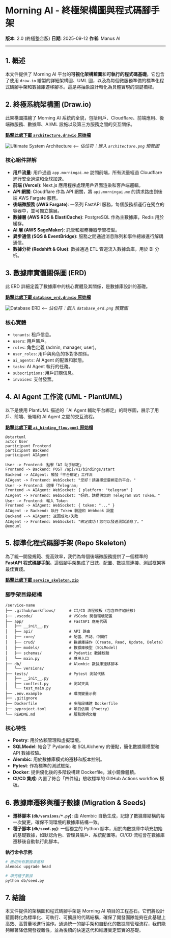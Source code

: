 # Morning AI - 終極架構圖與程式碼腳手架

**版本**: 2.0 (終極整合版)
**日期**: 2025-09-12
**作者**: Manus AI

---

## 1. **概述**

本文件提供了 Morning AI 平台的**可視化架構藍圖**和**可執行的程式碼基礎**。它包含了使用 `draw.io` 繪製的詳細架構圖、UML 圖，以及為每個微服務準備的標準化程式碼腳手架和數據庫遷移腳本。這是將抽象設計轉化為具體實現的關鍵橋樑。

## 2. **終極系統架構圖 (Draw.io)**

此架構圖描繪了 Morning AI 系統的全貌，包括用戶、Cloudflare、前端應用、後端微服務、數據庫、AI/ML 設施以及第三方服務之間的交互關係。

**[點擊此處下載 `architecture.drawio` 原始檔](assets/architecture.drawio)**

![Ultimate System Architecture](https://i.imgur.com/example.png) *<-- 佔位符：嵌入 `architecture.png` 預覽圖*

### **核心組件詳解**

- **用戶流量**: 用戶通過 `app.morningai.me` 訪問前端，所有流量經過 Cloudflare 進行安全過濾和全球加速。
- **前端 (Vercel)**: Next.js 應用程序處理用戶界面渲染和客戶端邏輯。
- **API 網關**: Cloudflare 作為 API 網關，將 `api.morningai.me` 的請求路由到後端 AWS Fargate 服務。
- **後端微服務 (AWS Fargate)**: 一系列 FastAPI 服務，每個服務都運行在獨立的容器中，並可獨立擴展。
- **數據層 (AWS RDS & ElastiCache)**: PostgreSQL 作為主數據庫，Redis 用於緩存。
- **AI 層 (AWS SageMaker)**: 託管和服務機器學習模型。
- **異步通信 (SQS & EventBridge)**: 服務之間通過消息隊列和事件總線進行解耦通信。
- **數據分析 (Redshift & Glue)**: 數據通過 ETL 管道流入數據倉庫，用於 BI 分析。

## 3. **數據庫實體關係圖 (ERD)**

此 ERD 詳細定義了數據庫中的核心實體及其關係，是數據庫設計的基礎。

**[點擊此處下載 `database_erd.drawio` 原始檔](assets/database_erd.drawio)**

![Database ERD](https://i.imgur.com/example.png) *<-- 佔位符：嵌入 `database_erd.png` 預覽圖*

### **核心實體**
- `tenants`: 租戶信息。
- `users`: 用戶賬戶。
- `roles`: 角色定義 (admin, manager, user)。
- `user_roles`: 用戶與角色的多對多關係。
- `ai_agents`: AI Agent 的配置和狀態。
- `tasks`: AI Agent 執行的任務。
- `subscriptions`: 用戶訂閱信息。
- `invoices`: 支付發票。

## 4. **AI Agent 工作流 (UML - PlantUML)**

以下是使用 PlantUML 描述的「AI Agent 輔助平台綁定」的時序圖，展示了用戶、前端、後端和 AI Agent 之間的交互流程。

**[點擊此處下載 `ai_binding_flow.puml` 原始檔](assets/ai_binding_flow.puml)**

```plantuml
@startuml
actor User
participant Frontend
participant Backend
participant AIAgent

User -> Frontend: 點擊「AI 助手綁定」
Frontend -> Backend: POST /api/v1/bindings/start
Backend -> AIAgent: 觸發「平台綁定」工作流
AIAgent -> Frontend: WebSocket: "您好！請選擇您要綁定的平台。"
User -> Frontend: 選擇「Telegram」
Frontend -> AIAgent: WebSocket: { platform: "telegram" }
AIAgent -> Frontend: WebSocket: "好的，請提供您的 Telegram Bot Token。"
User -> Frontend: 輸入 Token
Frontend -> AIAgent: WebSocket: { token: "..." }
AIAgent -> Backend: 執行 Token 驗證和 Webhook 設置
Backend --> AIAgent: 返回成功/失敗
AIAgent -> Frontend: WebSocket: "綁定成功！您可以發送測試消息了。"
@enduml
```

## 5. **標準化程式碼腳手架 (Repo Skeleton)**

為了統一開發規範、提高效率，我們為每個後端微服務提供了一個標準的 **FastAPI 程式碼腳手架**。這個腳手架集成了日誌、配置、數據庫連接、測試框架等最佳實踐。

**[點擊此處下載 `service_skeleton.zip`](assets/service_skeleton.zip)**

### **腳手架目錄結構**

```
/service-name
├── .github/workflows/      # CI/CD 流程模板 (包含四件組檢核)
├── .vscode/                # VSCode 開發環境配置
├── app/                    # FastAPI 應用代碼
│   ├── __init__.py
│   ├── api/                # API 路由
│   ├── core/               # 配置、日誌、中間件
│   ├── crud/               # 數據庫操作 (Create, Read, Update, Delete)
│   ├── models/             # 數據庫模型 (SQLModel)
│   ├── schemas/            # Pydantic 數據校驗
│   └── main.py             # 應用入口
├── db/                     # Alembic 數據庫遷移腳本
│   └── versions/
├── tests/                  # Pytest 測試代碼
│   ├── __init__.py
│   ├── conftest.py         # 測試夾具
│   └── test_main.py
├── .env.example            # 環境變量示例
├── .gitignore
├── Dockerfile              # 多階段構建 Dockerfile
├── pyproject.toml          # 項目依賴 (Poetry)
└── README.md               # 服務說明文檔
```

### **核心特性**
- **Poetry**: 用於依賴管理和虛擬環境。
- **SQLModel**: 結合了 Pydantic 和 SQLAlchemy 的優點，簡化數據庫模型和 API 數據校驗。
- **Alembic**: 用於數據庫模式的遷移和版本控制。
- **Pytest**: 作為標準的測試框架。
- **Docker**: 提供優化後的多階段構建 Dockerfile，減小鏡像體積。
- **CI/CD 集成**: 內置了符合「四件組」驗收標準的 GitHub Actions workflow 模板。

## 6. **數據庫遷移與種子數據 (Migration & Seeds)**

- **遷移腳本 (`db/versions/*.py`)**: 由 Alembic 自動生成，記錄了數據庫結構的每一次變更，確保不同環境的數據庫結構一致。
- **種子腳本 (`db/seed.py`)**: 一個獨立的 Python 腳本，用於向數據庫中填充初始的基礎數據，如默認角色、管理員賬戶、系統配置等。CI/CD 流程會在數據庫遷移後自動執行此腳本。

**執行命令示例**:
```bash
# 應用所有數據庫遷移
alembic upgrade head

# 填充種子數據
python db/seed.py
```

## 7. **結論**

本文件提供的架構圖和程式碼腳手架是 Morning AI 項目的工程基石。它們將設計藍圖轉化為標準化、可執行、可擴展的代碼結構，確保了開發團隊能夠在此基礎上高效、高質量地進行協作。通過統一的腳手架和自動化的數據庫管理流程，我們能夠顯著降低開發複雜性，並為後續的快速迭代和維護奠定堅實的基礎。

